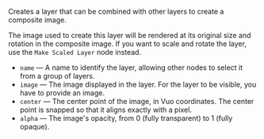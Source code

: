 Creates a layer that can be combined with other layers to create a composite image. 

The image used to create this layer will be rendered at its original size and rotation in the composite image. If you want to scale and rotate the layer, use the `Make Scaled Layer` node instead.

   - `name` — A name to identify the layer, allowing other nodes to select it from a group of layers. 
   - `image` — The image displayed in the layer. For the layer to be visible, you have to provide an image. 
   - `center` — The center point of the image, in Vuo coordinates.  The center point is snapped so that it aligns exactly with a pixel.
   - `alpha` — The image's opacity, from 0 (fully transparent) to 1 (fully opaque). 
